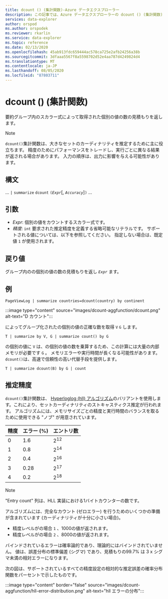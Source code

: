 ```yaml
---
title: dcount () (集計関数)-Azure データエクスプローラー
description: この記事では、Azure データエクスプローラーの dcount () (集計関数) について説明します。
services: data-explorer
author: orspod
ms.author: orspodek
ms.reviewer: rkarlin
ms.service: data-explorer
ms.topic: reference
ms.date: 02/13/2020
ms.openlocfilehash: 45ab913fdc659444ac578ca725e2afb24256a38b
ms.sourcegitcommit: 3dfaaa5567f8a5598702d52e4aa787d4249824d4
ms.translationtype: MT
ms.contentlocale: ja-JP
ms.lasthandoff: 08/05/2020
ms.locfileid: "87803711"
---
```

# <a name="dcount-aggregation-function"></a>dcount () (集計関数)

要約グループ内のスカラー式によって取得された個別の値の数の見積もりを返します。

> [!NOTE]
> `dcount()`集計関数は、大きなセットのカーディナリティを推定するために主に役立ちます。 精度のためにパフォーマンスをトレードし、実行ごとに異なる結果が返される場合があります。 入力の順序は、出力に影響を与える可能性があります。

## <a name="syntax"></a>構文

... `|` `summarize` `dcount` `(`*`Expr`*[, *`Accuracy`*]`)` ...

## <a name="arguments"></a>引数

* *Expr*: 個別の値をカウントするスカラー式です。
* *精度*: `int` 要求された推定精度を定義する省略可能なリテラルです。 サポートされる値については、以下を参照してください。 指定しない場合は、既定値 `1` が使用されます。

## <a name="returns"></a>戻り値

グループ内のの個別の値の数の見積もりを返し *`Expr`* ます。

## <a name="example"></a>例

```kusto
PageViewLog | summarize countries=dcount(country) by continent
```

:::image type="content" source="images/dcount-aggfunction/dcount.png" alt-text="D カウント":::

によってグループ化されたの個別の値の正確な数を取得 `V` `G` します。

```kusto
T | summarize by V, G | summarize count() by G
```

の個別の値に `V` は、の個別の値の数を乗算するため、この計算には大量の内部メモリが必要です `G` 。
メモリエラーや実行時間が長くなる可能性があります。 
`dcount()`は、高速で信頼性の高い代替手段を提供します。

```kusto
T | summarize dcount(B) by G | count
```

## <a name="estimation-accuracy"></a>推定精度

`dcount()`集計関数は、 [Hyperloglog (hll) アルゴリズム](https://en.wikipedia.org/wiki/HyperLogLog)のバリアントを使用します。これにより、セットカーディナリティのストキャスティクス推定が行われます。 アルゴリズムには、メモリサイズごとの精度と実行時間のバランスを取るために使用できる "ノブ" が用意されています。

|精度|エラー (%)|エントリ数   |
|--------|---------|--------------|
|       0|      1.6|2<sup>12</sup>|
|       1|      0.8|2<sup>14</sup>|
|       2|      0.4|2<sup>16</sup>|
|       3|     0.28|2<sup>17</sup>|
|       4|      0.2|2<sup>18</sup>|

> [!NOTE]
> "Entry count" 列は、HLL 実装における1バイトカウンターの数です。

アルゴリズムには、完全なカウント (ゼロエラー) を行うためのいくつかの準備が含まれています (カーディナリティが十分に小さい場合)。
* 精度レベルがの場合 `1` 、1000の値が返されます。
* 精度レベルがの場合 `2` 、8000の値が返されます。

バインドされているエラーは確率論的であり、理論的にはバインドされていません。 値は、誤差分布の標準偏差 (シグマ) であり、見積もりの99.7% は 3 x シグマ未満の相対エラーになります。

次の図は、サポートされているすべての精度設定の相対的な推定誤差の確率分布関数をパーセントで示したものです。

:::image type="content" border="false" source="images/dcount-aggfunction/hll-error-distribution.png" alt-text="hll エラーの分布":::
